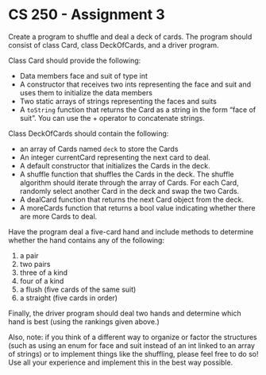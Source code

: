 # CS 250 - Assignment 3  
Create a program to shuffle and deal a deck of cards.  The program should consist of class Card, class DeckOfCards, and a driver program.

Class Card should provide the following:

+ Data members face and suit of type int
+ A constructor that receives two ints representing the face and suit and uses them to initialize the data members
+ Two static arrays of strings representing the faces and suits
+ A `toString` function that returns the Card as a string in the form “face of suit”.  You can use the + operator to concatenate strings.

Class DeckOfCards should contain the following:

+ an array of Cards named `deck` to store the Cards
+ An integer currentCard representing the next card to deal.
+ A default constructor that initializes the Cards in the deck.
+ A shuffle function that shuffles the Cards in the deck. The shuffle algorithm should iterate through the array of Cards. For each Card, randomly select another Card in the deck and swap the two Cards.
+ A dealCard function that returns the next Card object from the deck.
+ A moreCards function that returns a bool value indicating whether there are more Cards to deal.

Have the program deal  a five-card hand and include methods to determine whether the hand contains any of the following:

1. a pair
2. two pairs
3. three of a kind
4. four of a kind
5. a flush (five cards of the same suit)
6. a straight (five cards in order)

Finally, the driver program should deal two hands and determine which hand is best (using the rankings given above.)

Also, note:  if you think of a different way to organize or factor the structures (such as using an enum for face and suit instead of an int linked to an array of strings) or to implement things like the shuffling, please feel free to do so!  Use all your experience and implement this in the best way possible.
